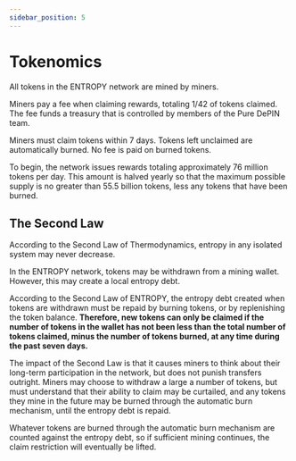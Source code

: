 ```yaml
---
sidebar_position: 5
---
```


# Tokenomics

All tokens in the ENTROPY network are mined by miners.

Miners pay a fee when claiming rewards, totaling 1/42 of tokens claimed. The fee funds a treasury that is controlled by members of the Pure DePIN team.

Miners must claim tokens within 7 days. Tokens left unclaimed are automatically burned. No fee is paid on burned tokens.

To begin, the network issues rewards totaling approximately 76 million tokens per day. This amount is halved yearly so that the maximum possible supply is no greater than 55.5 billion tokens, less any tokens that have been burned.

## The Second Law

According to the Second Law of Thermodynamics, entropy in any isolated system may never decrease.

In the ENTROPY network, tokens may be withdrawn from a mining wallet. However, this may create a local entropy debt.

According to the Second Law of ENTROPY, the entropy debt created when tokens are withdrawn must be repaid by burning tokens, or by replenishing the token balance. **Therefore, new tokens can only be claimed if the number of tokens in the wallet has not been less than the total number of tokens claimed, minus the number of tokens burned, at any time during the past seven days.**

The impact of the Second Law is that it causes miners to think about their long-term participation in the network, but does not punish transfers outright. Miners may choose to withdraw a large a number of tokens, but must understand that their ability to claim may be curtailed, and any tokens they mine in the future may be burned through the automatic burn mechanism, until the entropy debt is repaid.

Whatever tokens are burned through the automatic burn mechanism are counted against the entropy debt, so if sufficient mining continues, the claim restriction will eventually be lifted.
